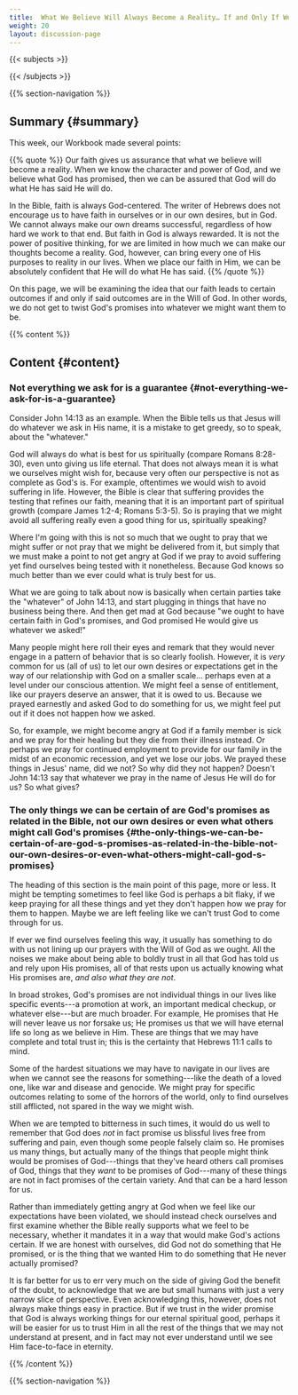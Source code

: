 ```yaml
---
title: 	What We Believe Will Always Become a Reality… If and Only If We Target Our Faith Properly
weight: 20
layout: discussion-page
---
```


{{< subjects >}}

{{< /subjects >}}

{{% section-navigation %}}

## Summary {#summary}

This week, our Workbook made several points:

{{% quote %}}
Our faith gives us assurance that what we believe will become a reality. When we know the character and power of God, and we believe what God has promised, then we can be assured that God will do what He has said He will do.

In the Bible, faith is always God-centered. The writer of Hebrews does not encourage us to have faith in ourselves or in our own desires, but in God. We cannot always make our own dreams successful, regardless of how hard we work to that end. But faith in God is always rewarded. It is not the power of positive thinking, for we are limited in how much we can make our thoughts become a reality. God, however, can bring every one of His purposes to reality in our lives. When we place our faith in Him, we can be absolutely confident that He will do what He has said.
{{% /quote %}}

On this page, we will be examining the idea that our faith leads to certain outcomes if and only if said outcomes are in the Will of God. In other words, we do not get to twist God's promises into whatever we might want them to be.

{{% content %}}

## Content {#content}

<!-- --- -->

### Not everything we ask for is a guarantee {#not-everything-we-ask-for-is-a-guarantee}

Consider John 14:13 as an example. When the Bible tells us that Jesus will do whatever we ask in His name, it is a mistake to get greedy, so to speak, about the "whatever."

God will always do what is best for us spiritually (compare Romans 8:28-30), even unto giving us life eternal. That does not always mean it is what we ourselves might wish for, because very often our perspective is not as complete as God's is. For example, oftentimes we would wish to avoid suffering in life. However, the Bible is clear that suffering provides the testing that refines our faith, meaning that it is an important part of spiritual growth (compare James 1:2-4; Romans 5:3-5). So is praying that we might avoid all suffering really even a good thing for us, spiritually speaking?

Where I'm going with this is not so much that we ought to pray that we might suffer or not pray that we might be delivered from it, but simply that we must make a point to not get angry at God if we pray to avoid suffering yet find ourselves being tested with it nonetheless. Because God knows so much better than we ever could what is truly best for us.

What we are going to talk about now is basically when certain parties take the "whatever" of John 14:13, and start plugging in things that have no business being there. And then get mad at God because "we ought to have certain faith in God's promises, and God promised He would give us whatever we asked!"

Many people might here roll their eyes and remark that they would never engage in a pattern of behavior that is so clearly foolish. However, it is *very* common for us (all of us) to let our own desires or expectations get in the way of our relationship with God on a smaller scale... perhaps even at a level under our conscious attention. We might feel a sense of entitlement, like our prayers deserve an answer, that it is owed to us. Because we prayed earnestly and asked God to do something for us, we might feel put out if it does not happen how we asked.

So, for example, we might become angry at God if a family member is sick and we pray for their healing but they die from their illness instead. Or perhaps we pray for continued employment to provide for our family in the midst of an economic recession, and yet we lose our jobs. We prayed these things in Jesus' name, did we not? So why did they not happen? Doesn't John 14:13 say that whatever we pray in the name of Jesus He will do for us? So what gives?

### The only things we can be certain of are God's promises as related in the Bible, not our own desires or even what others might call God's promises {#the-only-things-we-can-be-certain-of-are-god-s-promises-as-related-in-the-bible-not-our-own-desires-or-even-what-others-might-call-god-s-promises}

The heading of this section is the main point of this page, more or less. It might be tempting sometimes to feel like God is perhaps a bit flaky, if we keep praying for all these things and yet they don't happen how we pray for them to happen. Maybe we are left feeling like we can't trust God to come through for us.

If ever we find ourselves feeling this way, it usually has something to do with us not lining up our prayers with the Will of God as we ought. All the noises we make about being able to boldly trust in all that God has told us and rely upon His promises, all of that rests upon us actually knowing what His promises are, *and also what they are not*.

In broad strokes, God's promises are not individual things in our lives like specific events---a promotion at work, an important medical checkup, or whatever else---but are much broader. For example, He promises that He will never leave us nor forsake us; He promises us that we will have eternal life so long as we believe in Him. These are things that we may have complete and total trust in; this is the certainty that Hebrews 11:1 calls to mind.

Some of the hardest situations we may have to navigate in our lives are when we cannot see the reasons for something---like the death of a loved one, like war and disease and genocide. We might pray for specific outcomes relating to some of the horrors of the world, only to find ourselves still afflicted, not spared in the way we might wish.

When we are tempted to bitterness in such times, it would do us well to remember that God does *not* in fact promise us blissful lives free from suffering and pain, even though some people falsely claim so. He promises us many things, but actually many of the things that people might think would be promises of God---things that they've heard others call promises of God, things that they *want* to be promises of God---many of these things are not in fact promises of the certain variety. And that can be a hard lesson for us.

Rather than immediately getting angry at God when we feel like our expectations have been violated, we should instead check ourselves and first examine whether the Bible really supports what we feel to be necessary, whether it mandates it in a way that would make God's actions certain. If we are honest with ourselves, did God not do something that He promised, or is the thing that we wanted Him to do something that He never actually promised?

It is far better for us to err very much on the side of giving God the benefit of the doubt, to acknowledge that we are but small humans with just a very narrow slice of perspective. Even acknowledging this, however, does not always make things easy in practice. But if we trust in the wider promise that God is always working things for our eternal spiritual good, perhaps it will be easier for us to trust Him in all the rest of the things that we may not understand at present, and in fact may not ever understand until we see Him face-to-face in eternity.

{{% /content %}}

{{% section-navigation %}}